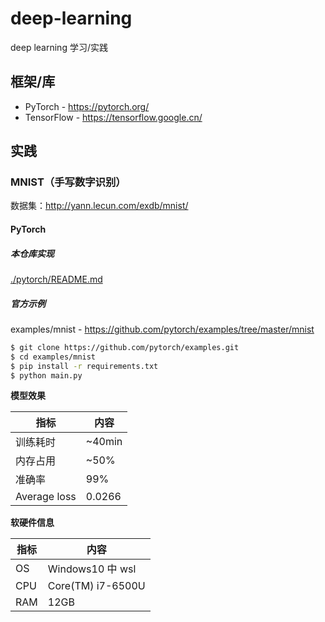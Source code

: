 # deep-learning

deep learning 学习/实践

## 框架/库

- PyTorch - https://pytorch.org/
- TensorFlow - https://tensorflow.google.cn/

## 实践

### MNIST（手写数字识别）

数据集：http://yann.lecun.com/exdb/mnist/

#### PyTorch

##### 本仓库实现

[./pytorch/README.md](./pytorch/README.md)

##### 官方示例

examples/mnist - https://github.com/pytorch/examples/tree/master/mnist

```bash
$ git clone https://github.com/pytorch/examples.git
$ cd examples/mnist
$ pip install -r requirements.txt
$ python main.py
```

**模型效果**

| 指标         | 内容   |
| ------------ | ------ |
| 训练耗时     | ~40min |
| 内存占用     | ~50%   |
| 准确率       | 99%    |
| Average loss | 0.0266 |

**软硬件信息**

| 指标 | 内容              |
| ---- | ----------------- |
| OS   | Windows10 中 wsl  |
| CPU  | Core(TM) i7-6500U |
| RAM  | 12GB              |

